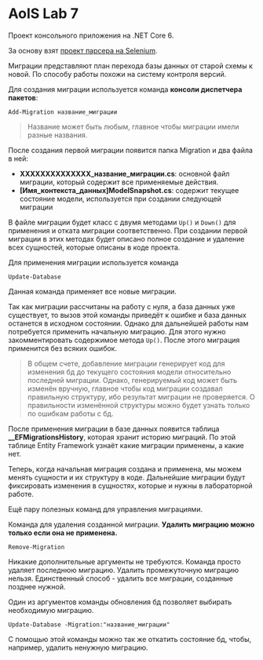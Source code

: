 # AoIS Lab 7
Проект консольного приложения на .NET Core 6.

За основу взят [проект парсера на Selenium](https://github.com/elecshen/AoIS/tree/Lb6_Selenium).

Миграции представляют план перехода базы данных от старой схемы к новой. По способу работы похожи на систему контроля версий.

Для создания миграции используется команда **консоли диспетчера пакетов**:

    Add-Migration название_миграции

> Название может быть любым, главное чтобы миграции имели разные названия.

После создания первой миграции появится папка Migration и два файла в ней:

 - **XXXXXXXXXXXXXX_название_миграции.cs**: основной файл миграции, который содержит все применяемые действия.
 - **[Имя_контекста_данных]ModelSnapshot.cs**: содержит текущее состояние модели, используется при создании следующей миграции

В файле миграции будет класс с двумя методами `Up()` и `Down()` для применения и отката миграции соответственно.
При создании первой миграции в этих методах будет описано полное создание и удаление всех сущностей, которые описаны в коде проекта.

Для применения миграции используется команда

    Update-Database
Данная команда применяет все новые миграции. 

Так как миграции рассчитаны на работу с нуля, а база данных уже существует, то вызов этой команды приведёт к ошибке и база данных останется в исходном состоянии. Однако для дальнейшей работы нам потребуется применить начальную миграцию. Для этого нужно закомментировать содержимое метода `Up()`. После этого миграция применится без всяких ошибок.

> В общем счете, добавление миграции генерирует код для изменения бд до текущего состояния модели относительно последней миграции. Однако, генерируемый код может быть изменён вручную, главное чтобы код миграции создавал правильную структуру, ибо результат миграции не проверяется. О правильности изменённой структуры можно будет узнать только по ошибкам работы с бд.

После применения миграции в базе данных появится таблица **__EFMigrationsHistory**, которая хранит историю миграций. По этой таблице Entity Framework узнаёт какие миграции применены, а какие нет.

Теперь, когда начальная миграция создана и применена, мы можем менять сущности и их структуру в коде. Дальнейшие миграции будут фиксировать изменения в сущностях, которые и нужны в лабораторной работе.

Ещё пару полезных команд для управления миграциями.

Команда для удаления созданной миграции. **Удалить миграцию можно только если она не применена.**

    Remove-Migration
Никакие дополнительные аргументы не требуются. Команда просто удаляет последнюю миграцию. Удалить промежуточную миграцию нельзя. Единственный способ - удалить все миграции, созданные позднее нужной.

Один из аргументов команды обновления бд позволяет выбирать необходимую миграцию.

    Update-Database -Migration:"название_миграции"
С помощью этой команды можно так же откатить состояние бд, чтобы, например, удалить ненужную миграцию.
